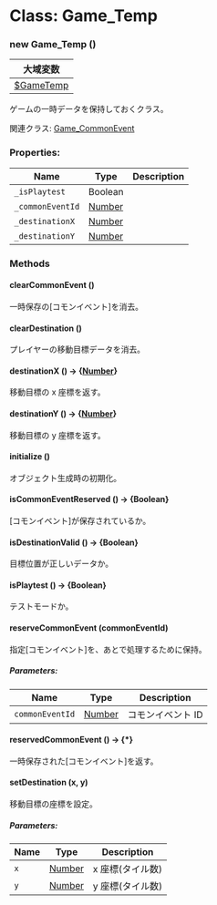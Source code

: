 # Class: Game_Temp

### new Game_Temp ()

| 大域変数                                  |
| ----------------------------------------- |
| [$GameTemp](global.md#gametemp-game_temp) |

ゲームの一時データを保持しておくクラス。

関連クラス: [Game_CommonEvent](Game_CommonEvent.md)

### Properties:

| Name             | Type                | Description |
| ---------------- | ------------------- | ----------- |
| `_isPlaytest`    | Boolean             |             |
| `_commonEventId` | [Number](Number.md) |             |
| `_destinationX`  | [Number](Number.md) |             |
| `_destinationY`  | [Number](Number.md) |             |

### Methods

#### clearCommonEvent ()

一時保存の[コモンイベント]を消去。

#### clearDestination ()

プレイヤーの移動目標データを消去。

#### destinationX () → {[Number](Number.md)}

移動目標の x 座標を返す。

#### destinationY () → {[Number](Number.md)}

移動目標の y 座標を返す。

#### initialize ()

オブジェクト生成時の初期化。

#### isCommonEventReserved () → {Boolean}

[コモンイベント]が保存されているか。

#### isDestinationValid () → {Boolean}

目標位置が正しいデータか。

#### isPlaytest () → {Boolean}

テストモードか。

#### reserveCommonEvent (commonEventId)

指定[コモンイベント]を、あとで処理するために保持。

##### Parameters:

| Name            | Type                | Description       |
| --------------- | ------------------- | ----------------- |
| `commonEventId` | [Number](Number.md) | コモンイベント ID |

#### reservedCommonEvent () → {\*}

一時保存された[コモンイベント]を返す。

#### setDestination (x, y)

移動目標の座標を設定。

##### Parameters:

| Name | Type                | Description      |
| ---- | ------------------- | ---------------- |
| `x`  | [Number](Number.md) | x 座標(タイル数) |
| `y`  | [Number](Number.md) | y 座標(タイル数) |
